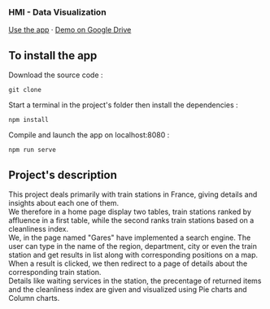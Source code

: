 <h3>HMI - Data Visualization</h3>
<p>
    <a href="http://djamel-sefsaf.fr/">Use the app</a>
    ·
    <a href="https://drive.google.com/file/d/1mpTy-NHUf4QsU9Dhj-08gaOkSUhfAp9u/view?usp=sharing">Demo on Google Drive</a>
</p>

<!-- INSTALL -->
## To install the app

Download the source code : 

```
git clone 
```

Start a terminal in the project's folder then install the dependencies :

```
npm install 
```

Compile and launch the app on localhost:8080 : 

```
npm run serve
```

## Project's description

This project deals primarily with train stations in France, giving details and insights about each one of them.<br/>
We therefore in a home page display two tables, train stations ranked by affluence in a first table, 
while the second ranks train stations based on a cleanliness index.</br>
We, in the page named "Gares" have implemented a search engine. The user can type in the name of the 
region, department, city or even the train station and get results in list along with corresponding positions on a map. <br/>
When a result is clicked, we then redirect to a page of details about the corresponding train station.<br/>
Details like waiting services in the station, the precentage of returned items and the cleanliness index are given and visualized
using Pie charts and Column charts.   
